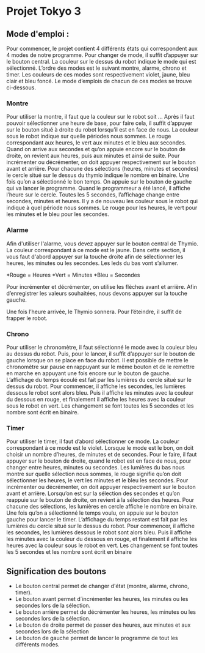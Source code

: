 # Projet Tokyo 3

## Mode d'emploi :

Pour commencer, le projet contient 4 différents états qui correspondent aux 4 modes de notre programme. Pour changer de mode, il suffit d’appuyer sur le bouton central. La couleur sur le dessus du robot indique le mode qui est sélectionné. L’ordre des modes est le suivant  montre, alarme, chrono et timer. Les couleurs de ces modes sont respectivement violet, jaune, bleu clair et bleu foncé. Le mode d’emplois de chacun de ces modes se trouve ci-dessous.

### Montre

Pour utiliser la montre, il faut que la couleur sur le robot soit ... Après il faut pouvoir sélectionner une heure de base, pour faire cela, il suffit d’appuyer sur le bouton situé à droite du robot lorsqu’il est en face de nous. La couleur sous le robot indique sur quelle périodes nous sommes. Le rouge correspondant aux heures, le vert aux minutes et le bleu aux secondes. Quand on arrive aux secondes et qu’on appuie encore sur le bouton de droite, on revient aux heures, puis aux minutes et ainsi de suite. Pour incrémenter ou décrémenter, on doit appuyer respectivement sur le bouton avant et arrière. Pour chacune des sélections (heures, minutes et secondes) le cercle situé sur le dessus du thymio indique le nombre en binaire. Une fois qu’on a sélectionné le bon temps. On appuie sur le bouton de gauche qui va lancer le programme. Quand le programmeur a été lancé, il affiche l’heure sur le cercle. Toutes les 5 secondes, l’affichage change entre secondes, minutes et heures. Il y a de nouveau les couleur sous le robot qui indique à quel période nous sommes. Le rouge pour les heures, le vert pour les minutes et le bleu pour les secondes.

### Alarme

Afin d'utiliser l'alarme, vous devez appuyer sur le bouton central de Thymio. La couleur correspondant à ce mode est le jaune. Dans cette section, il vous faut d'abord appuyer sur la touche droite afin de sélectionner les heures, les minutes ou les secondes. Les leds du bas vont s’allumer.

*Rouge = Heures
*Vert = Minutes
*Bleu = Secondes

Pour incrémenter et décrémenter, on utilise les flèches avant et arrière. Afin d’enregistrer les valeurs souhaitées, nous devons appuyer sur la touche gauche.

Une fois l’heure arrivée, le Thymio sonnera. Pour l’éteindre, il suffit de frapper le robot.

### Chrono

Pour utiliser le chronomètre, il faut sélectionné le mode avec la couleur bleu au dessus du robot. Puis, pour le lancer, il suffit d’appuyer sur le bouton de gauche lorsque on se place en face du robot. Il est possible de mettre le chronomètre sur pause en rappuyant sur le même bouton et de le remettre en marche en appuyant une fois encore sur le bouton de gauche. L’affichage du temps écoulé est fait par les lumières du cercle situé sur le dessus du robot. Pour commencer, il affiche les secondes, les lumières dessous le robot sont alors bleu. Puis il affiche les minutes avec la couleur du dessous en rouge, et finalement il affiche les heures avec la couleur sous le robot en vert. Les changement se font toutes les 5 secondes et les nombre sont écrit en binaire. 

### Timer

Pour utiliser le timer, il faut d’abord sélectionner ce mode. La couleur correspondant à ce mode est le violet. 
Lorsque le mode est le bon, on doit choisir un nombre d’heures, de minutes et de secondes. Pour le faire, il faut appuyer sur le bouton de droite, quand le robot est en face de nous, pour changer entre heures, minutes ou secondes. Les lumières du bas nous montre sur quelle sélection nous sommes, le rouge signifie qu’on doit sélectionner les heures, le vert les minutes et le bleu les secondes. Pour incrémenter ou décrémenter, on doit appuyer respectivement sur le bouton avant et arrière. Lorsqu’on est sur la sélection des secondes et qu’on reappuie sur le bouton de droite, on revient à la sélection des heures. Pour chacune des sélections, les lumières en cercle affiche le nombre en binaire. Une fois qu’on a sélectionné le temps voulu, on appuie sur le bouton gauche pour lancer le timer.  L’affichage du temps restant est fait par les lumières du cercle situé sur le dessus du robot. Pour commencer, il affiche les secondes, les lumières dessous le robot sont alors bleu. Puis il affiche les minutes avec la couleur du dessous en rouge, et finalement il affiche les heures avec la couleur sous le robot en vert. Les changement se font toutes les 5 secondes et les nombre sont écrit en binaire

## Signification des boutons
* Le bouton central permet de changer d'état (montre, alarme, chrono, timer).
* Le bouton avant permet d´incrémenter les heures, les minutes ou les secondes lors de la sélection.
* Le bouton arrière permet de décrémenter les heures, les minutes ou les secondes lors de la sélection.
* Le bouton de droite permet de passer des heures, aux minutes et aux secondes lors de la sélection
* Le bouton de gauche permet de lancer le programme de tout les différents modes.
